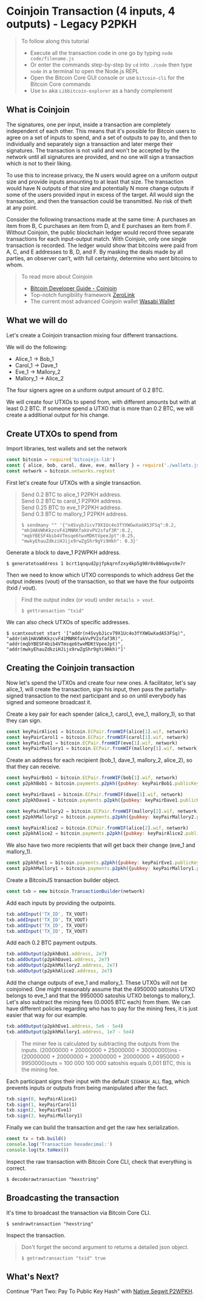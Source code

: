 # Coinjoin Transaction \(4 inputs, 4 outputs\) - Legacy P2PKH

> To follow along this tutorial
>
> * Execute all the transaction code in one go by typing `node code/filename.js`   
> * Or enter the commands step-by-step by `cd` into `./code` then type `node` in a terminal to open the Node.js REPL   
> * Open the Bitcoin Core GUI console or use `bitcoin-cli` for the Bitcoin Core commands
> * Use `bx` aka `Libbitcoin-explorer` as a handy complement

## What is Coinjoin

The signatures, one per input, inside a transaction are completely independent of each other. This means that it's possible for Bitcoin users to agree on a set of inputs to spend, and a set of outputs to pay to, and then to individually and separately sign a transaction and later merge their signatures. The transaction is not valid and won't be accepted by the network until all signatures are provided, and no one will sign a transaction which is not to their liking.

To use this to increase privacy, the N users would agree on a uniform output size and provide inputs amounting to at least that size. The transaction would have N outputs of that size and potentially N more change outputs if some of the users provided input in excess of the target. All would sign the transaction, and then the transaction could be transmitted. No risk of theft at any point.

Consider the following transactions made at the same time: A purchases an item from B, C purchases an item from D, and E purchases an item from F. Without Coinjoin, the public blockchain ledger would record three separate transactions for each input-output match. With Coinjoin, only one single transaction is recorded. The ledger would show that bitcoins were paid from A, C, and E addresses to B, D, and F. By masking the deals made by all parties, an observer can’t, with full certainty, determine who sent bitcoins to whom.

> To read more about Coinjoin
>
> * [Bitcoin Developer Guide - Coinjoin](https://bitcoin.org/en/developer-guide#coinjoin)
> * Top-notch fungibility framework [ZeroLink](https://github.com/nopara73/ZeroLink)
> * The current most advanced Coinjoin wallet [Wasabi Wallet](https://www.wasabiwallet.io)

## What we will do

Let's create a Coinjoin transaction mixing four different transactions.

We will do the following:

* Alice\_1    -&gt; Bob\_1
* Carol\_1    -&gt; Dave\_1
* Eve\_1      -&gt; Mallory\_2
* Mallory\_1  -&gt; Alice\_2 

The four signers agree on a uniform output amount of 0.2 BTC.

We will create four UTXOs to spend from, with different amounts but with at least 0.2 BTC. If someone spend a UTXO that is more than 0.2 BTC, we will create a additional output for his change.

## Create UTXOs to spend from

Import libraries, test wallets and set the network

```javascript
const bitcoin = require('bitcoinjs-lib')
const { alice, bob, carol, dave, eve, mallory } = require('./wallets.json')
const network = bitcoin.networks.regtest
```

First let's create four UTXOs with a single transaction.

> Send 0.2 BTC to alice\_1 P2PKH address.  
> Send 0.2 BTC to carol\_1 P2PKH address.  
> Send 0.25 BTC to eve\_1 P2PKH address.  
> Send 0.3 BTC to mallory\_1 P2PKH address.
>
> ```shell
> $ sendmany "" '{"n4SvybJicv79X1Uc4o3fYXWGwXadA53FSq":0.2, "mh1HAVWhKkzcvF41MNRKfakVvPV2sfaf3R":0.2, "mqbYBESF4bib4VTmsqe6twxMDKtVpeeJpt":0.25, "mwkyEhauZdkziHJijx9rwZgShr9gYi9Hkh": 0.3}'
> ```

Generate a block to dave\_1 P2WPKH address.

```shell
$ generatetoaddress 1 bcrt1qnqud2pjfpkqrnfzxy4kp5g98r8v886wgvs9e7r
```

Then we need to know which UTXO corresponds to which address Get the output indexes \(vout\) of the transaction, so that we have the four outpoints \(txid / vout\).

> Find the output index \(or vout\) under `details > vout`.
>
> ```shell
> $ gettransaction "txid"
> ```

We can also check UTXOs of specific addresses.

```shell
$ scantxoutset start '["addr(n4SvybJicv79X1Uc4o3fYXWGwXadA53FSq)", "addr(mh1HAVWhKkzcvF41MNRKfakVvPV2sfaf3R)", "addr(mqbYBESF4bib4VTmsqe6twxMDKtVpeeJpt)", "addr(mwkyEhauZdkziHJijx9rwZgShr9gYi9Hkh)"]'
```

## Creating the Coinjoin transaction

Now let's spend the UTXOs and create four new ones. A facilitator, let's say alice\_1, will create the transaction, sign his input, then pass the partially-signed transaction to the next participant and so on until everybody has signed and someone broadcast it.

Create a key pair for each spender \(alice\_1, carol\_1, eve\_1, mallory\_1\), so that they can sign.

```javascript
const keyPairAlice1 = bitcoin.ECPair.fromWIF(alice[1].wif, network)
const keyPairCarol1 = bitcoin.ECPair.fromWIF(carol[1].wif, network)
const keyPairEve1 = bitcoin.ECPair.fromWIF(eve[1].wif, network)
const keyPairMallory1 = bitcoin.ECPair.fromWIF(mallory[1].wif, network)
```

Create an address for each recipient \(bob\_1, dave\_1, mallory\_2, alice\_2\), so that they can receive.

```javascript
const keyPairBob1 = bitcoin.ECPair.fromWIF(bob[1].wif, network)
const p2pkhBob1 = bitcoin.payments.p2pkh({pubkey: keyPairBob1.publicKey, network})

const keyPairDave1 = bitcoin.ECPair.fromWIF(dave[1].wif, network)
const p2pkhDave1 = bitcoin.payments.p2pkh({pubkey: keyPairDave1.publicKey, network})

const keyPairMallory2 = bitcoin.ECPair.fromWIF(mallory[2].wif, network)
const p2pkhMallory2 = bitcoin.payments.p2pkh({pubkey: keyPairMallory2.publicKey, network})

const keyPairAlice2 = bitcoin.ECPair.fromWIF(alice[2].wif, network)
const p2pkhAlice2 = bitcoin.payments.p2pkh({pubkey: keyPairAlice2.publicKey, network})
```

We also have two more recipients that will get back their change \(eve\_1 and mallory\_1\).

```javascript
const p2pkhEve1 = bitcoin.payments.p2pkh({pubkey: keyPairEve1.publicKey, network})
const p2pkhMallory1 = bitcoin.payments.p2pkh({pubkey: keyPairMallory1.publicKey, network})
```

Create a BitcoinJS transaction builder object.

```javascript
const txb = new bitcoin.TransactionBuilder(network)
```

Add each inputs by providing the outpoints.

```javascript
txb.addInput('TX_ID', TX_VOUT)
txb.addInput('TX_ID', TX_VOUT)
txb.addInput('TX_ID', TX_VOUT)
txb.addInput('TX_ID', TX_VOUT)
```

Add each 0.2 BTC payment outputs.

```javascript
txb.addOutput(p2pkhBob1.address, 2e7)
txb.addOutput(p2pkhDave1.address, 2e7)
txb.addOutput(p2pkhMallory2.address, 2e7)
txb.addOutput(p2pkhAlice2.address, 2e7)
```

Add the change outputs of eve\_1 and mallory\_1. These UTXOs will not be coinjoined. One might reasonably assume that the 4950000 satoshis UTXO belongs to eve\_1 and that the 9950000 satoshis UTXO belongs to mallory\_1. Let's also subtract the mining fees \(0.0005 BTC each\) from them. We can have different policies regarding who has to pay for the mining fees, it is just easier that way for our example.

```javascript
txb.addOutput(p2pkhEve1.address, 5e6 - 5e4)
txb.addOutput(p2pkhMallory1.address, 1e7 - 5e4)
```

> The miner fee is calculated by subtracting the outputs from the inputs. \(20000000 + 20000000 + 25000000 + 30000000\)ins - \(20000000 + 20000000 + 20000000 + 20000000 + 4950000 + 9950000\)outs = 100 000 100 000 satoshis equals 0,001 BTC, this is the mining fee.

Each participant signs their input with the default `SIGHASH_ALL` flag, which prevents inputs or outputs from being manipulated after the fact.

```javascript
txb.sign(0, keyPairAlice1)
txb.sign(1, keyPairCarol1)
txb.sign(2, keyPairEve1)
txb.sign(3, keyPairMallory1)
```

Finally we can build the transaction and get the raw hex serialization.

```javascript
const tx = txb.build()
console.log('Transaction hexadecimal:')
console.log(tx.toHex())
```

Inspect the raw transaction with Bitcoin Core CLI, check that everything is correct.

```shell
$ decoderawtransaction "hexstring"
```

## Broadcasting the transaction

It's time to broadcast the transaction via Bitcoin Core CLI.

```shell
$ sendrawtransaction "hexstring"
```

Inspect the transaction.

> Don't forget the second argument to returns a detailed json object.
>
> ```shell
> $ getrawtransaction "txid" true
> ```

## What's Next?

Continue "Part Two: Pay To Public Key Hash" with [Native Segwit P2WPKH](../p2wpkh/).

